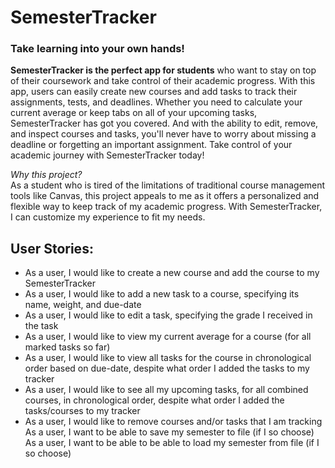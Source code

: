 # SemesterTracker
### Take learning into your own hands!
**SemesterTracker is the perfect app for students** who want to stay on top of 
their coursework and take control of their academic progress. With this app,
users can easily create new courses and add tasks to track their assignments,
tests, and deadlines. Whether you need to calculate your current average or
keep tabs on all of your upcoming tasks, SemesterTracker has got you covered. 
And with the ability to edit, remove, and inspect courses and tasks, you'll 
never have to worry about missing a deadline or forgetting an important assignment.
Take control of your academic journey with SemesterTracker today!


_Why this project?_  
As a student who is tired of the limitations of traditional course management tools
like Canvas, this project appeals to me as it offers a personalized and flexible way to keep track of 
my academic progress. With SemesterTracker, I can customize my experience to fit 
my needs.




## User Stories:
- As a user, I would like to create a new course and add the course to my SemesterTracker
- As a user, I would like to add a new task to a course, specifying its name, weight, and due-date
- As a user, I would like to edit a task, specifying the grade I received in the task
- As a user, I would like to view my current average for a course (for all marked tasks so far)
- As a user, I would like to view all tasks for the course in chronological order based on due-date, despite what order I added the tasks to my tracker
- As a user, I would like to see all my upcoming tasks, for all combined courses, in chronological order, despite what order I added the tasks/courses to my tracker
- As a user, I would like to remove courses and/or tasks that I am tracking
  As a user, I want to be able to save my semester to file (if I so choose)
  As a user, I want to be able to be able to load my semester from file (if I so choose)
